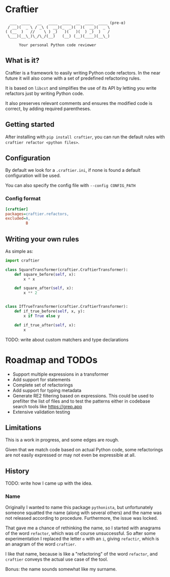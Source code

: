 # Craftier

```
  ___  ____   __   ____  ____  __  ____  ____ (pre-α)
 / __)(  _ \ / _\ (  __)(_  _)(  )(  __)(  _ \
( (__  )   //    \ ) _)   )(   )(  ) _)  )   /
 \___)(__\_)\_/\_/(__)   (__) (__)(____)(__\_)

      Your personal Python code reviewer
```

## What is it?
Craftier is a framework to easily writing Python code refactors. In the near
future it will also come with a set of predefined refactoring rules.

It is based on `libcst` and simplifies the use of its API by letting you write
refactors just by writing Python code.

It also preserves relevant comments and ensures the modified code is correct, by
adding required parentheses.

## Getting started
After installing with `pip install craftier`, you can run the default rules with
`craftier refactor <python files>`.

## Configuration
By default we look for a `.craftier.ini`, if none is found a default
configuration will be used.

You can also specify the config file with `--config CONFIG_PATH`

### Config format

```ini
[craftier]
packages=craftier.refactors,
excluded=A,
         B
```

## Writing your own rules

As simple as:

```py
import craftier

class SquareTransformer(craftier.CraftierTransformer):
    def square_before(self, x):
        x * x

    def square_after(self, x):
        x ** 2


class IfTrueTransformer(craftier.CraftierTransformer):
    def if_true_before(self, x, y):
        x if True else y

    def if_true_after(self, x):
        x
```

TODO: write about custom matchers and type declarations

# Roadmap and TODOs
* Support multiple expressions in a transformer
* Add support for statements 
* Complete set of refactorings
* Add support for typing metadata
* Generate RE2 filtering based on expressions. This could be used to prefilter
  the list of files and to test the patterns either in codebase search tools
  like https://grep.app
* Extensive validation testing

## Limitations
This is a work in progress, and some edges are rough.

Given that we match code based on actual Python code, some refactorings are not
easily expressed or may not even be expressible at all.

## History
TODO: write how I came up with the idea.

### Name
Originally I wanted to name this package `pythonista`, but unfortunately someone
squatted the name (along with several others) and the name was not released
according to procedure. Furthermore, the issue was locked.

That gave me a chance of rethinking the name, so I started with anagrams of the
word `refactor`, which was of course unsuccessful. So after some
experimentation I replaced the letter `o` with an `i`, giving `refactir`, which
is an anagram of the word `craftier`.

I like that name, because is like a "refactoring" of the word `refactor`, and
`craftier` conveys the actual use case of the tool.

Bonus: the name sounds somewhat like my surname.